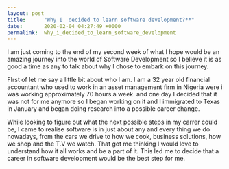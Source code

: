 ```yaml
---
layout: post
title:      "Why I  decided to learn software development?**"
date:       2020-02-04 04:27:49 +0000
permalink:  why_i_decided_to_learn_software_development
---
```



I am just coming to the end of my second week of what I hope would be an amazing  journey into the world of Software Development so I believe it is as good a time as any to talk about why I chose to embark on this journey.

FIrst of let me say a little bit about who I am. I am a 32 year old financial accountant who used to work in an asset management firm in Nigeria were i was working approximately 70 hours a week. and one day I decided that it was not for me anymore so I began working on it and I immigrated to  Texas in January and began doing research into a possible career change.

While looking to figure out what the next possible steps in my  carrer could be, I came to realise software is in just about any and every thing we do nowadays, from the cars we drive to how we cook, business solutions, how we shop and the T.V we watch. That got me thinking I would love to understand how it all works and be a part of it. This led me to decide that a career in software development would be the best step for me.

